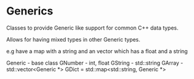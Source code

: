 # Generics
Classes to provide Generic like support for common C++ data types.

Allows for having mixed types in other Generic types.

e.g have a map with a string and an vector which has a float and a string

Generic - base class
GNumber - int, float
GString - std::string
GArray - std::vector<Generic *>
GDict = std::map<std::string, Generic *>
